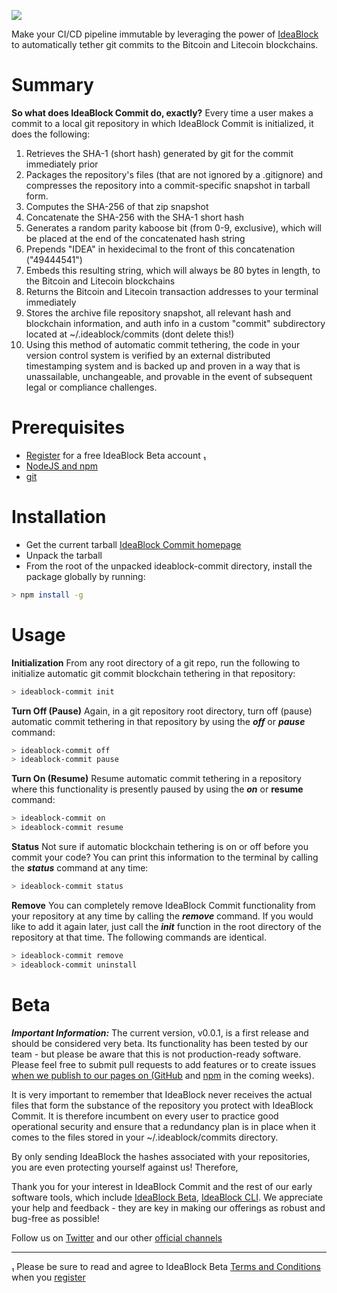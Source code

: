 ![](https://ideablock.io/ideablock-commit.png)

Make your CI/CD pipeline immutable by leveraging the power of [IdeaBlock](https://ideablock.io) to automatically tether git commits to the Bitcoin and Litecoin blockchains.

# Summary

**So what does IdeaBlock Commit do, exactly?**
Every time a user makes a commit to a local git repository in which IdeaBlock Commit is initialized,  it does the following:

1. Retrieves the SHA-1 (short hash) generated by git for the commit immediately prior
2. Packages the repository's files (that are not ignored by a .gitignore) and compresses the repository into a commit-specific snapshot in tarball form.
3. Computes the SHA-256 of that zip snapshot
4. Concatenate the SHA-256 with the SHA-1 short hash
5. Generates a random parity kaboose bit (from 0-9, exclusive), which will be placed at the end of the concatenated hash string
6. Prepends "IDEA" in hexidecimal to the front of this concatenation ("49444541")
7. Embeds this resulting string, which will always be 80 bytes in length, to the Bitcoin and Litecoin blockchains
8. Returns the Bitcoin and Litecoin transaction addresses to your terminal immediately
9. Stores the archive file repository snapshot, all relevant hash and blockchain information, and auth info in a custom "commit" subdirectory located at ~/.ideablock/commits (dont delete this!)
10. Using this method of automatic commit tethering, the code in your version control system is verified by an external distributed timestamping system and is backed up and proven in a way that is unassailable, unchangeable, and provable in the event of subsequent legal or compliance challenges.

# Prerequisites

- [Register](https://beta.ideablock.io) for a free IdeaBlock Beta account ₁
- [NodeJS and npm](https://nodejs.org/en/download/)
- [git](https://git-scm.com/book/en/v2/Getting-Started-Installing-Git)

# Installation

- Get the current tarball [IdeaBlock Commit homepage](https://ideablock.io/ideablock-commit)
- Unpack the tarball
- From the root of the unpacked ideablock-commit directory, install the package globally by running:

```bash
> npm install -g
```

# Usage

**Initialization**
From any root directory of a git repo, run the following to initialize automatic git commit blockchain tethering in that repository:

```bash
> ideablock-commit init
```

**Turn Off (Pause)**
Again, in a git repository root directory, turn off (pause) automatic commit tethering in that repository by using the ***off*** or ***pause*** command:

```bash
> ideablock-commit off
> ideablock-commit pause
```

**Turn On (Resume)**
Resume automatic commit tethering in a repository where this functionality is presently paused by using the ***on*** or **resume** command:

```bash
> ideablock-commit on
> ideablock-commit resume
```

**Status**
Not sure if automatic blockchain tethering is on or off before you commit your code? You can print this information to the terminal by calling the ***status*** command at any time:

```bash
> ideablock-commit status
```

**Remove**
You can completely remove IdeaBlock Commit functionality from your repository at any time by calling the ***remove*** command.  If you would like to add it again later, just call the ***init*** function in the root directory of the repository at that time.  The following commands are identical.

```bash
> ideablock-commit remove
> ideablock-commit uninstall
```

# Beta

***Important Information:***
The current version, v0.0.1, is a first release and should be considered very beta.  Its functionality has been tested by our team - but please be aware that this is not production-ready software.  Please feel free to submit pull requests to add features or to create issues [when we publish to our pages on (GitHub](https://github.com/ideablock) and [npm](https://https://www.npmjs.com/org/ideablock) in the coming weeks).

It is very important to remember that IdeaBlock never receives the actual files that form the substance of the repository you protect with IdeaBlock Commit.  It is therefore incumbent on every user to practice good operational security and ensure that a redundancy plan is in place when it comes to the files stored in your ~/.ideablock/commits directory.

By only sending IdeaBlock the hashes associated with your repositories, you are even protecting yourself against us! Therefore,

Thank you for your interest in IdeaBlock Commit and the rest of our early software tools, which include [IdeaBlock Beta](https://beta.ideablock.io), [IdeaBlock CLI](https://npmjs.com/package/ideablock-cli).  We appreciate your help and feedback - they are key in making our offerings as robust and bug-free as possible!

Follow us on [Twitter](https://twitter.com/ldeaBlock) and our other [official channels](https://ideablock.io#contact)
_____________

₁ Please be sure to read and agree to IdeaBlock Beta [Terms and Conditions](https://beta.ideablock.io/terms) when you [register](https://beta.ideablock.io)
